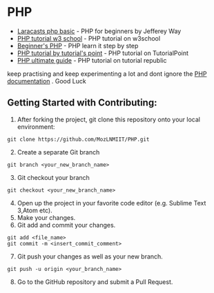 # PHP

* [Laracasts php basic](https://laracasts.com/series/php-for-beginners) - PHP for beginners by Jefferey Way
* [PHP tutorial w3 school](https://www.w3schools.com/php/) - PHP tutorial on w3school
* [Beginner's PHP](http://www.homeandlearn.co.uk/php/php.html) - PHP learn it step by step
* [PHP tutorial by tutorial's point](https://www.tutorialspoint.com/php/) - PHP tutorial on TutorialPoint
* [PHP ultimate guide](https://www.tutorialrepublic.com/php-tutorial/) - PHP tutorial on tutorial republic

 keep practising and keep experimenting a lot and dont ignore the [PHP documentation](http://php.net/docs.php) . Good Luck


##

## Getting Started with Contributing:
1. After forking the project, git clone this repository onto your local environment:
```
git clone https://github.com/MozLNMIIT/PHP.git
```
2. Create a separate Git branch
```
git branch <your_new_branch_name>
```
3. Git checkout your branch
```
git checkout <your_new_branch_name>
```
4. Open up the project in your favorite code editor (e.g. Sublime Text 3,Atom etc).
5. Make your changes.
6. Git add and commit your changes.
```
git add <file_name>
git commit -m <insert_commit_comment>
```
7. Git push your changes as well as your new branch.
```
git push -u origin <your_branch_name>
```
8. Go to the GitHub repository and submit a Pull Request.
